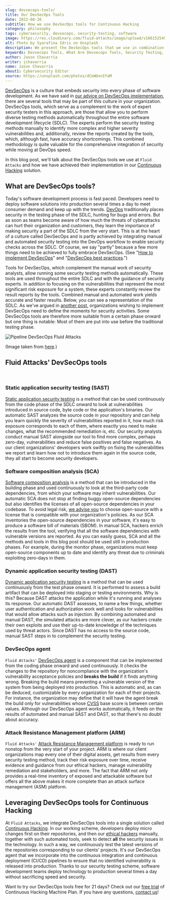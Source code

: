 ```yaml
---
slug: devsecops-tools/
title: Our DevSecOps Tools
date: 2022-08-26
subtitle: How we use DevSecOps tools for Continuous Hacking
category: philosophy
tags: cybersecurity, devsecops, security-testing, software
image: https://res.cloudinary.com/fluid-attacks/image/upload/v1661525496/blog/devsecops-tools/cover_tools.webp
alt: Photo by Syarafina Idris on Unsplash
description: We present the DevSecOps tools that we use in combination with manual security testing in our Continuous Hacking solution.
keywords: Devsecops Tools, What Are Devsecops Tools, Security Testing, Application Security, Sca And Sast, Software Development, Continuous Hacking, Ethical Hacking, Pentesting
author: Jason Chavarría
writer: jchavarria
name: Jason Chavarría
about1: Cybersecurity Editor
source: https://unsplash.com/photos/dCeWUxnIYaM
---
```


[DevSecOps](../devsecops-concept/)
is a culture
that embeds security into every phase of software development.
As we have said
in [our advice on DevSecOps implementation](../how-to-implement-devsecops/),
there are several tools
that may be part of this culture in your organization.
DevSecOps tools,
which serve as a complement to the work of expert security testers
in this approach,
are those that allow you to perform diverse testing methods automatically
throughout the entire software development lifecycle (SDLC).
The experts perform the security testing methods manually
to identify more complex and higher severity vulnerabilities
and, additionally,
review the reports created by the tools,
which, although fast,
have accuracy shortcomings.
This combined methodology is quite valuable
for the comprehensive integration of security
while moving at DevOps speed.

In this blog post,
we'll talk about the DevSecOps tools
we use at `Fluid Attacks`
and how we have achieved their implementation
in our [Continuous Hacking](../../services/continuous-hacking/) solution.

## What are DevSecOps tools?

Today's software development process is fast paced.
Developers need to deploy software solutions into production
several times a day
to meet consumer demand
and keep up with the trends.
[DevOps](../devops-concept/) traditionally places security
in the testing phase of the SDLC,
hunting for bugs and errors.
But as soon as teams become aware
of how much the threats of cyberattacks can hurt their organization
and customers,
they learn the importance
of making security a part of the SDLC
from the very start.
This is at the heart of a culture called DevSecOps
and is partly achieved
by integrating manual and automated security testing
into the DevOps workflow
to enable security checks across the SDLC.
Of course,
we say "partly" because a few more things need to be achieved
to fully embrace DevSecOps.
(See "[How to implement DevSecOps](../how-to-implement-devsecops/)"
and "[DevSecOps best practices](../devsecops-best-practices/).")

Tools for DevSecOps,
which complement the manual work of security analysts,
allow running some security testing methods automatically.
These tools are used throughout the entire SDLC
and with the guidance of security experts.
In addition to focusing on the vulnerabilities
that represent the most significant risk exposure for a system,
these experts constantly review the result reports by the tools.
Combined manual and automated work yields accurate and faster results.
Below,
you can see a representation of the SDLC.
As we've argued in [another post](../how-to-implement-devsecops/),
organizations
wishing to implement DevSecOps
need to define the moments for security activities.
Some DevSecOps tools are therefore more suitable
from a certain phase onward
but one thing is notable:
Most of them are put into use
before the traditional testing phase.

<div class="imgblock">

![Pipeline DevSecOps Fluid Attacks](https://res.cloudinary.com/fluid-attacks/image/upload/v1661526215/blog/devsecops-tools/pipeline-devsecops-fluid-attacks.webp)

<div class="title">

(Image taken from [here](https://marvel-b1-cdn.bc0a.com/f00000000236551/dt-cdn.net/images/devsecops-image-2000-6557ba1b00.png).)

</div>

</div>

## Fluid Attacks' DevSecOps tools

<br />

### Static application security testing (SAST)

[Static application security testing](../../categories/sast/)
is a method
that can be used continuously
from the code phase of the SDLC onward
to look at vulnerabilities introduced in source code,
byte code
or the application's binaries.
Our automatic SAST analyzes the source code
in your repository
and can help you learn quickly
the severity of vulnerabilities reported in it,
how much risk exposure corresponds to each of them,
where exactly you need to make changes,
what the recommended remediation is,
etc.
Our security analysts conduct manual SAST alongside our tool
to find more complex,
perhaps zero-day,
vulnerabilities
and reduce false positives and false negatives.
As our client organizations' developers work swiftly
on fixing the vulnerabilities we report
and learn how not to introduce them again in the source code,
they all start to become security developers.

### Software composition analysis (SCA)

[Software composition analysis](../../categories/sca/)
is a method
that can be introduced in the building phase
and used continuously
to look at the third-party code dependencies,
from which your software may inherit vulnerabilities.
Our automatic SCA does not stop
at finding buggy open-source dependencies
but also identifies the licenses
of all open-source dependencies in your codebase.
To avoid legal risk,
[we advise you](../choosing-open-source/)
to choose open-source with a license
that is compatible with your organization's policies.
As our SCA inventories the open-source dependencies in your software,
it's easy to produce a software bill of materials (SBOM).
In manual SCA,
hackers enrich the results from the tool,
verifying
that all the software dependencies with vulnerable versions are reported.
As you can easily guess,
SCA
and all the methods and tools in this blog post
should be used still in production phases.
For example,
during the monitor phase,
organizations must keep open-source components up to date
and identify any threat due to criminals exploiting zero-days in them.

### Dynamic application security testing (DAST)

[Dynamic application security testing](../../categories/dast/)
is a method
that can be used continuously from the test phase onward.
It is performed
to assess a build artifact
that can be deployed into staging or testing environments.
Why is this?
Because DAST attacks the application while it's running
and analyses its response.
Our automatic DAST assesses,
to name a few things,
whether user authentication
and authorization work well
and looks for vulnerabilities
that would allow attacks such as injection.
By combining automated and manual DAST,
the simulated attacks are more clever,
as our hackers create their own exploits
and use their up-to-date knowledge
of the techniques used by threat actors.
Since DAST has no access to the source code,
manual SAST steps in
to complement the security testing.

### DevSecOps agent

`Fluid Attacks'` [DevSecOps agent](https://docs.fluidattacks.com/machine/agent)
is a component
that can be implemented
from the coding phase onward
and used continuously.
It checks the changes to the repository for noncompliance
with the organization's vulnerability acceptance policies
and **breaks the build**
if it finds anything wrong.
Breaking the build means
preventing a vulnerable version of the system
from being deployed into production.
This is automatic and,
as can be deduced,
customizable by every organization for each of their projects.
For instance,
the organization may define
that it will have the agent break the build
only for vulnerabilities whose [CVSS](https://docs.fluidattacks.com/about/glossary/#cvss)
base score is between certain values.
Although our DevSecOps agent works automatically,
it feeds on the results of automated
and manual SAST and DAST,
so that there's no doubt about accuracy.

### Attack Resistance Management platform (ARM)

`Fluid Attacks'` [Attack Resistance Management platform](https://docs.fluidattacks.com/machine/web/arm)
is ready to run nonstop
from the very start of your project.
ARM is where our client organizations map
every one of their digital assets,
get results from every security testing method,
track their risk exposure over time,
receive evidence and guidance from our ethical hackers,
manage vulnerability remediation and stakeholders,
and more.
The fact that ARM not only provides a real-time inventory
of exposed and attackable software
but offers all the above
makes it more complete
than an attack surface management (ASM) platform.

## Leveraging DevSecOps tools for Continuous Hacking

At `Fluid Attacks`,
we integrate DevSecOps tools
into a single solution called [Continuous Hacking](../../services/continuous-hacking/).
In our working scheme,
developers deploy micro changes first
on their repositories,
and then our [ethical hackers](../what-is-ethical-hacking/) manually,
together with such automated tools,
seek to detect **all** the security issues in the technology.
In such a way,
we continuously test the latest versions of the repositories
corresponding to our clients' projects.
It's our DevSecOps agent
that we incorporate into the continuous integration
and continuous deployment (CI/CD) pipelines
to ensure that no identified vulnerability is released into production.
Thanks to our security testing scheme,
software development teams deploy technology to production
several times a day
without sacrificing speed and security.

Want to try our DevSecOps tools free for 21 days?
Check out our [free trial](../../free-trial/)
of Continuous Hacking Machine Plan.
If you have any questions,
[contact us](../../contact-us/)\!
